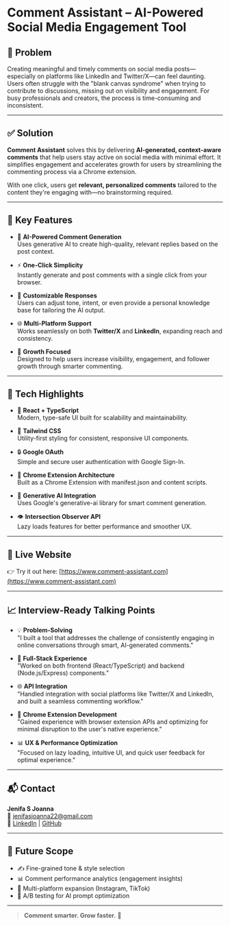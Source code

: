 # Comment Assistant – AI-Powered Social Media Engagement Tool

## 🧠 Problem

Creating meaningful and timely comments on social media posts—especially on platforms like LinkedIn and Twitter/X—can feel daunting. Users often struggle with the "blank canvas syndrome" when trying to contribute to discussions, missing out on visibility and engagement. For busy professionals and creators, the process is time-consuming and inconsistent.

---

## ✅ Solution

**Comment Assistant** solves this by delivering **AI-generated, context-aware comments** that help users stay active on social media with minimal effort. It simplifies engagement and accelerates growth for users by streamlining the commenting process via a Chrome extension.

With one click, users get **relevant, personalized comments** tailored to the content they're engaging with—no brainstorming required.

---

## 🌟 Key Features

- 🧠 **AI-Powered Comment Generation**  
  Uses generative AI to create high-quality, relevant replies based on the post context.

- ⚡ **One-Click Simplicity**  
  Instantly generate and post comments with a single click from your browser.

- 🎯 **Customizable Responses**  
  Users can adjust tone, intent, or even provide a personal knowledge base for tailoring the AI output.

- 🌐 **Multi-Platform Support**  
  Works seamlessly on both **Twitter/X** and **LinkedIn**, expanding reach and consistency.

- 🚀 **Growth Focused**  
  Designed to help users increase visibility, engagement, and follower growth through smarter commenting.

---

## 🧩 Tech Highlights

- 🧱 **React + TypeScript**  
  Modern, type-safe UI built for scalability and maintainability.

- 🎨 **Tailwind CSS**  
  Utility-first styling for consistent, responsive UI components.

- 🔒 **Google OAuth**  
  Simple and secure user authentication with Google Sign-In.

- 🧩 **Chrome Extension Architecture**  
  Built as a Chrome Extension with manifest.json and content scripts.

- 🧠 **Generative AI Integration**  
  Uses Google's generative-ai library for smart comment generation.

- 👁️ **Intersection Observer API**  
  Lazy loads features for better performance and smoother UX.

---

## 🚀 Live Website

👉 Try it out here: [https://www.comment-assistant.com](https://www.comment-assistant.com)

---

## 📈 Interview-Ready Talking Points

- 💡 **Problem-Solving**  
  "I built a tool that addresses the challenge of consistently engaging in online conversations through smart, AI-generated comments."

- 🔧 **Full-Stack Experience**  
  "Worked on both frontend (React/TypeScript) and backend (Node.js/Express) components."

- 🌐 **API Integration**  
  "Handled integration with social platforms like Twitter/X and LinkedIn, and built a seamless commenting workflow."

- 🌟 **Chrome Extension Development**  
  "Gained experience with browser extension APIs and optimizing for minimal disruption to the user's native experience."

- 📊 **UX & Performance Optimization**  
  "Focused on lazy loading, intuitive UI, and quick user feedback for optimal experience."

---

## 📬 Contact

**Jenifa S Joanna**  
📧 jenifasjoanna22@gmail.com  
🔗 [LinkedIn](https://www.linkedin.com/in/jenifa-s-joanna-a7483325b/) | [GitHub](https://github.com/jenineeuq)

---

## 🧠 Future Scope

- ✍️ Fine-grained tone & style selection  
- 📊 Comment performance analytics (engagement insights)  
- 📌 Multi-platform expansion (Instagram, TikTok)  
- 🧪 A/B testing for AI prompt optimization  

---

> **Comment smarter. Grow faster.** 🚀  
